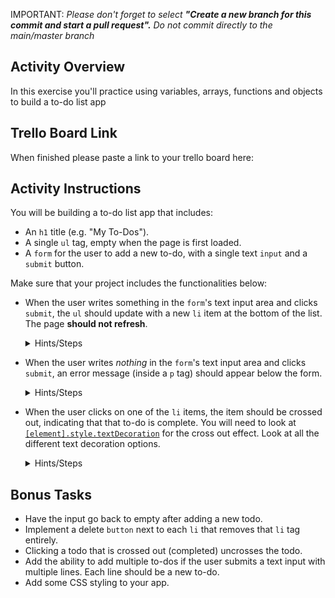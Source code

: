 IMPORTANT: *Please don't forget to select **"Create a new branch for this commit and start a pull request".** Do not commit directly to the main/master branch*

## Activity Overview  

In this exercise you'll practice using variables, arrays, functions and objects to build a to-do list app

## Trello Board Link 
When finished please paste a link to your trello board here: 

## Activity Instructions

You will be building a to-do list app that includes: 

- An `h1` title (e.g. "My To-Dos").
- A single `ul` tag, empty when the page is first loaded.
- A `form` for the user to add a new to-do, with a single text `input` and a `submit` button.

Make sure that your project includes the functionalities below:

- When the user writes something in the `form`'s text input area and clicks `submit`, the `ul` should update with a new `li` item at the bottom of the list. The page **should not refresh**.

  <details>
    <summary>
      Hints/Steps
    </summary>
  
    1. Add an event listener to the form with `.addEventListener`. What event do you want to listen for?
    2. Remember, what does `event.preventDefault()` do?
    3. Grab the value the user typed from the text input. Do you remember what property of the input node has this? If not Google it or ask a peer.
    4. Create new `li` element with `document.createElement()`. Set its `textContent` property to be the text the user typed.
    5. Don't forget to append the created `li` to the list.

  </details>

- When the user writes _nothing_ in the `form`'s text input area and clicks `submit`, an error message (inside a `p` tag) should appear below the form.

  <details>
    <summary>
      Hints/Steps
    </summary>
  
    1. How can you check if the input text has something typed or not?
    2. Have an empty paragraph that is above the `<ul>` and under the `<form>`. If the user didn't type anything, modify the content of the paragraph to display a text like: 'Error. Todo cannot be empty' 

  </details>

- When the user clicks on one of the `li` items, the item should be crossed out, indicating that that to-do is complete. You will need to look at [`[element].style.textDecoration`](https://www.w3schools.com/jsref/prop_style_textdecoration.asp) for the cross out effect. Look at all the different text decoration options.

  <details>
    <summary>
      Hints/Steps
    </summary>
  
    1. You will need to add an event listener to all the `li` elements. What event do we want to listen for? What is a downside of this? Talk to a peer or ask an instructor.
    2. There is a better option than 1. Add the event listener to the list itself (parent of all `li`s) and take advantage of event bubbling. If you don't remember what this is check the [lecture video](https://www.youtube.com/watch?v=oAv9ND4fkAc&list=PLvQtbvxnE8UE8i2aog2lXWpREE5Br0yMB&index=6&t=2s) again.
    3. Once you know what element the event occurred on (`event.target`) check out [`[element].style.textDecoration`](https://www.w3schools.com/jsref/prop_style_textdecoration.asp) to put a line through the text and get the todo cross out effect.

  </details>

## Bonus Tasks

- Have the input go back to empty after adding a new todo.
- Implement a delete `button` next to each `li` that removes that `li` tag entirely.
- Clicking a todo that is crossed out (completed) uncrosses the todo.  
- Add the ability to add multiple to-dos if the user submits a text input with multiple lines. Each line should be a new to-do.
- Add some CSS styling to your app.
